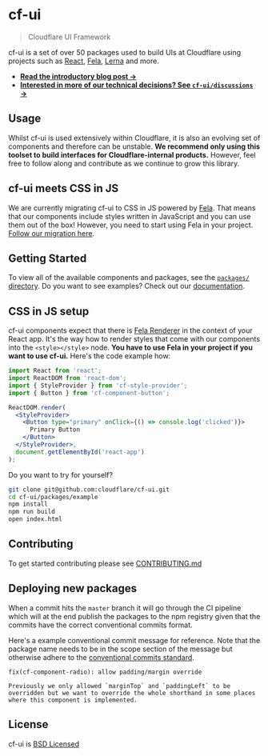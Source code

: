 # cf-ui

> Cloudflare UI Framework

cf-ui is a set of over 50 packages used to build UIs at Cloudflare using
projects such as [React](https://facebook.github.io/react/),
[Fela](http://fela.js.org), [Lerna](https://lernajs.io) and more.

- **[Read the introductory blog post &rarr;](https://blog.cloudflare.com/cf-ui/)**
- **[Interested in more of our technical decisions? See `cf-ui/discussions` &rarr;](discussions)**

## Usage

Whilst cf-ui is used extensively within Cloudflare, it is also an evolving set of components and therefore can be unstable. **We recommend only using this toolset to build interfaces for Cloudflare-internal products.** However, feel free to follow along and contribute as we continue to grow this library.

## cf-ui meets CSS in JS

We are currently migrating cf-ui to CSS in JS powered by [Fela](https://github.com/rofrischmann/fela). That means that our components include styles written in JavaScript and you can use them out of the box! However, you need to start using Fela in your project. [Follow our migration here](https://github.com/cloudflare/cf-ui/issues/100).

## Getting Started

To view all of the available components and packages, see the [`packages/` directory](packages). Do you want to see examples? Check out our [documentation](https://cloudflare.github.io/cf-ui/).

## CSS in JS setup

cf-ui components expect that there is [Fela Renderer](http://fela.js.org/docs/basics/Renderer.html) in the context of your React app. It's the way how to render styles that come with our components into the `<style></style>` node. **You have to use Fela in your project if you want to use cf-ui.** Here's the code example how:

```jsx
import React from 'react';
import ReactDOM from 'react-dom';
import { StyleProvider } from 'cf-style-provider';
import { Button } from 'cf-component-button';

ReactDOM.render(
  <StyleProvider>
    <Button type="primary" onClick={() => console.log('clicked')}>
      Primary Button
    </Button>
  </StyleProvider>,
  document.getElementById('react-app')
);
```

Do you want to try for yourself?

```sh
git clone git@github.com:cloudflare/cf-ui.git
cd cf-ui/packages/example
npm install
npm run build
open index.html
```

## Contributing

To get started contributing please see [CONTRIBUTING.md](CONTRIBUTING.md)

## Deploying new packages

When a commit hits the `master` branch it will go through the CI pipeline which
will at the end publish the packages to the npm registry given that the commits
have the correct conventional commits format.

Here's a example conventional commit message for reference. Note that the
package name needs to be in the scope section of the message but otherwise
adhere to the [conventional commits standard](https://conventionalcommits.org/).

```
fix(cf-component-radio): allow padding/margin override

Previously we only allowed `marginTop` and `paddingLeft` to be
overridden but we want to override the whole shorthand in some places
where this component is implemented.
```

## License

cf-ui is [BSD Licensed](LICENSE)
